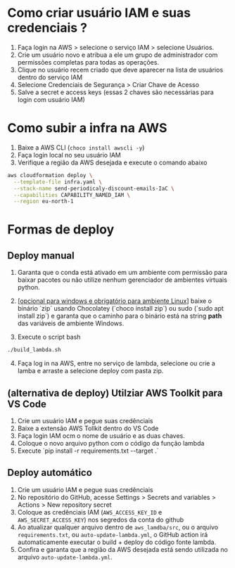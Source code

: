 # Como criar usuário IAM e suas credenciais ?

1. Faça login na AWS > selecione o serviço IAM > selecione Usuários.
2. Crie um usuário novo e atribua a ele um grupo de administrador com permissões completas para todas as operações.
3. Clique no usuário recem criado que deve aparecer na lista de usuários dentro do serviço IAM
4. Selecione Credenciais de Segurança > Criar Chave de Acesso
5. Salve a secret e access keys (essas 2 chaves são necessárias para login com usuário IAM)

# Como subir a infra na AWS

1. Baixe a AWS CLI (`choco install awscli -y`)
2. Faça login local no seu usuário IAM
3. Verifique a região da AWS desejada e execute o comando abaixo
```bash
aws cloudformation deploy \
  --template-file infra.yaml \
  --stack-name send-periodicaly-discount-emails-IaC \
  --capabilities CAPABILITY_NAMED_IAM \
  --region eu-north-1
```

# Formas de deploy

## Deploy manual

1. Garanta que o conda está ativado em um ambiente com permissão para baixar 
pacotes ou não utilize nenhum gerenciador de ambientes virtuais python.

2. [<u>opcional para windows e obrigatório para ambiente Linux</u>] baixe o binário ´zip´ usando Chocolatey (´choco install zip´) ou sudo (´sudo apt install zip´) e 
garanta que o caminho para o binário está na string **path** das 
variáveis de ambiente Windows. 

3. Execute o script bash
```bash
./build_lambda.sh
```

4. Faça log in na AWS, entre no serviço de lambda, selecione ou crie a 
lamba e arraste a selecione deploy com pasta zip.

## (alternativa de deploy) Utilziar AWS Toolkit para VS Code

1. Crie um usuário IAM e pegue suas credênciais
2. Baixe a extensão AWS Tollkit dentro do VS Code
3. Faça login IAM ocm o nome de usuário e as duas chaves.
4. Coloque o novo arquivo python com o código da função lambda
5. Execute ´pip install -r requirements.txt --target .´

## Deploy automático

1. Crie um usuário IAM e pegue suas credênciais
2. No repositório do GitHub, acesse Settings > Secrets and variables > Actions > New repository secret
3. Coloque as credênciais IAM (`AWS_ACCESS_KEY_ID` e `AWS_SECRET_ACCESS_KEY`) nos segredos da conta do github 
4. Ao atualizar qualquer arquivo dentro de `aws_lamdba/src`, ou o arquivo `requirements.txt`, ou `auto-update-lambda.yml`, o GitHub action irá automaticamente executar o build + deploy do código fonte lambda.
5. Confira e garanta que a região da AWS desejada está sendo utilizada no arquivo `auto-update-lambda.yml`. 

